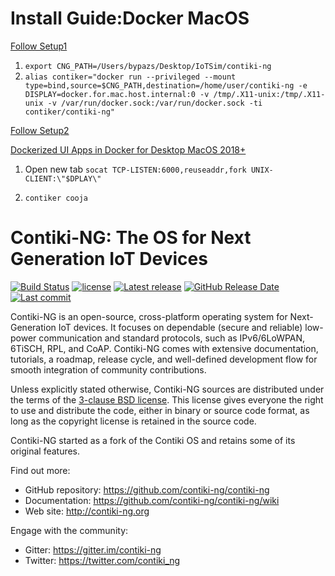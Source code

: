 # Install Guide:Docker MacOS

[Follow Setup1](https://github.com/contiki-ng/contiki-ng/wiki/Docker#setup)
1. `export CNG_PATH=/Users/bypazs/Desktop/IoTSim/contiki-ng`
2. `alias contiker="docker run --privileged --mount type=bind,source=$CNG_PATH,destination=/home/user/contiki-ng -e DISPLAY=docker.for.mac.host.internal:0 -v /tmp/.X11-unix:/tmp/.X11-unix -v /var/run/docker.sock:/var/run/docker.sock -ti contiker/contiki-ng"`

[Follow Setup2](https://github.com/contiki-ng/contiki-ng/wiki/Docker#with-xquartz)

[Dockerized UI Apps in Docker for Desktop MacOS 2018+](https://stackoverflow.com/a/53548183)

1. Open new tab `socat TCP-LISTEN:6000,reuseaddr,fork UNIX-CLIENT:\"$DPLAY\"`

2. `contiker cooja`


# Contiki-NG: The OS for Next Generation IoT Devices

[![Build Status](https://travis-ci.org/contiki-ng/contiki-ng.svg?branch=master)](https://travis-ci.org/contiki-ng/contiki-ng/branches)
[![license](https://img.shields.io/badge/license-3--clause%20bsd-brightgreen.svg)](https://github.com/contiki-ng/contiki-ng/blob/master/LICENSE.md)
[![Latest release](https://img.shields.io/github/release/contiki-ng/contiki-ng.svg)](https://github.com/contiki-ng/contiki-ng/releases/latest)
[![GitHub Release Date](https://img.shields.io/github/release-date/contiki-ng/contiki-ng.svg)](https://github.com/contiki-ng/contiki-ng/releases/latest)
[![Last commit](https://img.shields.io/github/last-commit/contiki-ng/contiki-ng.svg)](https://github.com/contiki-ng/contiki-ng/commit/HEAD)

Contiki-NG is an open-source, cross-platform operating system for Next-Generation IoT devices. It focuses on dependable (secure and reliable) low-power communication and standard protocols, such as IPv6/6LoWPAN, 6TiSCH, RPL, and CoAP. Contiki-NG comes with extensive documentation, tutorials, a roadmap, release cycle, and well-defined development flow for smooth integration of community contributions.

Unless explicitly stated otherwise, Contiki-NG sources are distributed under
the terms of the [3-clause BSD license](LICENSE.md). This license gives
everyone the right to use and distribute the code, either in binary or
source code format, as long as the copyright license is retained in
the source code.

Contiki-NG started as a fork of the Contiki OS and retains some of its original features.

Find out more:

* GitHub repository: https://github.com/contiki-ng/contiki-ng
* Documentation: https://github.com/contiki-ng/contiki-ng/wiki
* Web site: http://contiki-ng.org

Engage with the community:

* Gitter: https://gitter.im/contiki-ng
* Twitter: https://twitter.com/contiki_ng
